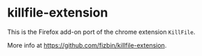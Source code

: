 killfile-extension
==================

This is the Firefox add-on port of the chrome extension `KillFile`.

More info at <https://github.com/fizbin/killfile-extension>.
